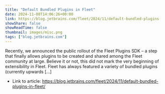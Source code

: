 ```yaml
---
title: "Default Bundled Plugins in Fleet"
date: 2024-11-08T14:06:26+00:00
link: https://blog.jetbrains.com/fleet/2024/11/default-bundled-plugins-in-fleet/
showShare: false
showReadTime: false
thumbnail: images/misc.png
tags: ["blog.jetbrains.com"]
---
```

Recently, we announced the public rollout of the Fleet Plugins SDK – a step that finally allows plugins to be created and shared among the Fleet community at large. Believe it or not, this did not mark the very beginning of extensibility in Fleet. Fleet has always featured a variety of bundled plugins (currently upwards […]

- Link to article: https://blog.jetbrains.com/fleet/2024/11/default-bundled-plugins-in-fleet/